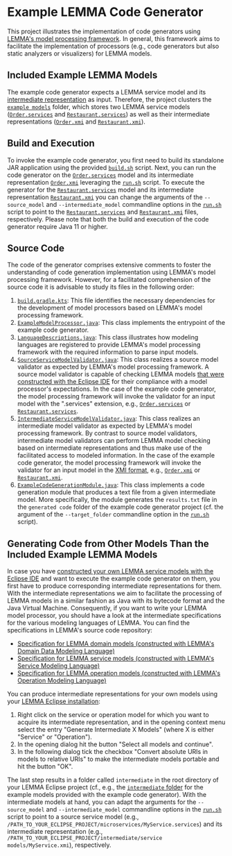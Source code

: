 # Example LEMMA Code Generator

This project illustrates the implementation of code generators using
[LEMMA's model processing framework](https://github.com/SeelabFhdo/lemma/tree/main/de.fhdo.lemma.model_processing).
In general, this framework aims to facilitate the implementation of processors (e.g., code generators but also static
analyzers or visualizers) for LEMMA models.

## Included Example LEMMA Models
The example code generator expects a LEMMA service model and its
[intermediate representation](https://github.com/SeelabFhdo/lemma/tree/main/de.fhdo.lemma.service.intermediate.metamodel/doc/build/html)
as input. Therefore, the project clusters the [`example models`](example%20models) folder, which stores two LEMMA
service models ([`Order.services`](example%20models/microservices/Order.services) and
[`Restaurant.services`](example%20models/microservices/Restaurant.services)) as well as their intermediate
representations ([`Order.xmi`](example%20models/intermediate/service%20models/Order.xmi) and
[`Restaurant.xmi`](example%20models/intermediate/service%20models/Restaurant.xmi)).

## Build and Execution
To invoke the example code generator, you first need to build its standalone JAR application using the provided
[`build.sh`](build.sh) script. Next, you can run the code generator on the
[`Order.services`](example%20models/microservices/Order.services) model and its intermediate representation
[`Order.xmi`](example%20models/intermediate/service%20models/Order.xmi) leveraging the [`run.sh`](run.sh) script. To
execute the generator for the [`Restaurant.services`](example%20models/microservices/Restaurant.services) model and
its intermediate representation [`Restaurant.xmi`](example%20models/intermediate/service%20models/Restaurant.xmi) you
can change the arguments of the `--source_model` and `--intermediate_model` commandline options in the
[`run.sh`](run.sh) script to point to the [`Restaurant.services`](example%20models/microservices/Restaurant.services)
and [`Restaurant.xmi`](example%20models/intermediate/service%20models/Restaurant.xmi) files, respectively. Please note
that both the build and execution of the code generator require Java 11 or higher.

## Source Code
The code of the generator comprises extensive comments to foster the understanding of code generation implementation
using LEMMA's model processing framework. However, for a facilitated comprehension of the source code it is advisable to
study its files in the following order:
1. [`build.gradle.kts`](build.gradle.kts): This file identifies the necessary dependencies for the development of model
  processors based on LEMMA's model processing framework.
2. [`ExampleModelProcessor.java`](src/main/java/de/fhdo/lemma/examples/model_processing/ExampleModelProcessor.java):
  This class implements the entrypoint of the example code generator.
3. [`LanguageDescriptions.java`](src/main/java/de/fhdo/lemma/examples/model_processing/LanguageDescriptions.java): This
  class illustrates how modeling languages are registered to provide LEMMA's model processing framework with the
  required information to parse input models.
4. [`SourceServiceModelValidator.java`](src/main/java/de/fhdo/lemma/examples/model_processing/SourceServiceModelValidator.java):
  This class realizes a source model validator as expected by LEMMA's model processing framework. A source model
  validator is capable of checking LEMMA models
  [that were constructed with the Eclipse IDE](https://seelabfhdo.github.io/lemma-docs/getting-started/tour/index.html)
  for their compliance with a model processor's expectations. In the case of the example code generator, the model
  processing framework will invoke the validator for an input model with the ".services" extension, e.g.,
  [`Order.services`](example%20models/microservices/Order.services) or
  [`Restaurant.services`](example%20models/microservices/Restaurant.services).
5. [`IntermediateServiceModelValidator.java`](src/main/java/de/fhdo/lemma/examples/model_processing/IntermediateServiceModelValidator.java):
  This class realizes an intermediate model validator as expected by LEMMA's model processing framework. By contrast to
  source model validators, intermediate model validators can perform LEMMA model checking based on intermediate
  representations and thus make use of the facilitated access to modeled information. In the case of the example code
  generator, the model processing framework will invoke the validator for an input model in the
  [XMI format](https://www.omg.org/spec/XMI/2.5.1/About-XMI/), e.g.,
  [`Order.xmi`](example%20models/intermediate/service%20models/Order.xmi) or
  [`Restaurant.xmi`](example%20models/intermediate/service%20models/Restaurant.xmi).
6. [`ExampleCodeGenerationModule.java`](src/main/java/de/fhdo/lemma/examples/model_processing/ExampleCodeGenerationModule.java):
  This class implements a code generation module that produces a text file from a given intermediate model. More
  specifically, the module generates the `results.txt` file in the `generated code` folder of the example code generator
  project (cf. the argument of the `--target_folder` commandline option in the [`run.sh`](run.sh) script).

## Generating Code from Other Models Than the Included Example LEMMA Models
In case you have [constructed your own LEMMA service models with the Eclipse IDE](https://seelabfhdo.github.io/lemma-docs/getting-started/tour/index.html)
and want to execute the example code generator on them, you first have to produce corresponding intermediate
representations for them. With the intermediate representations we aim to facilitate the processing of LEMMA models in a
similar fashion as Java with its bytecode format and the Java Virtual Machine. Consequently, if you want to write your
LEMMA model processor, you should have a look at the intermediate specifications for the various modeling languages of
LEMMA. You can find the specifications in LEMMA's source code repository:
- [Specification for LEMMA domain models (constructed with LEMMA's Domain Data Modeling Language)](https://github.com/SeelabFhdo/lemma/tree/main/de.fhdo.lemma.data.intermediate.metamodel/doc/build/html)
- [Specification for LEMMA service models (constructed with LEMMA's Service Modeling Language)](https://github.com/SeelabFhdo/lemma/tree/main/de.fhdo.lemma.service.intermediate.metamodel/doc/build/html)
- [Specification for LEMMA operation models (constructed with LEMMA's Operation Modeling Language)](https://github.com/SeelabFhdo/lemma/tree/main/de.fhdo.lemma.operation.intermediate.metamodel/doc/build/html)

You can produce intermediate representations for your own models using your
[LEMMA Eclipse installation](https://seelabfhdo.github.io/lemma-docs/getting-started/index.html):
1. Right click on the service or operation model for which you want to acquire its intermediate representation, and in
  the opening context menu select the entry "Generate Intermediate X Models" (where X is either "Service" or
  "Operation").
2. In the opening dialog hit the button "Select all models and continue".
3. In the following dialog tick the checkbox "Convert absolute URIs in models to relative URIs" to make the intermediate
  models portable and hit the button "OK".

The last step results in a folder called `intermediate` in the root directory of your LEMMA Eclipse project (cf., e.g.,
the [`intermediate` folder](example%20models/intermediate) for the example models provided with the example code
generator). With the intermediate models at hand, you can adapt the arguments for the `--source_model` and
`--intermediate_model` commandline options in the [`run.sh`](run.sh) script to point to a source service model (e.g.,
`/PATH_TO_YOUR_ECLIPSE_PROJECT/microservices/MyService.services`) and its intermediate representation (e.g.,
`/PATH_TO_YOUR_ECLIPSE_PROJECT/intermediate/service models/MyService.xmi`), respectively.